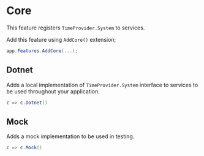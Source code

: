 # Core

This feature registers `TimeProvider.System` to services.

Add this feature using `AddCore()` extension;

```csharp
app.Features.AddCore(...);
```

## Dotnet

Adds a local implementation of `TimeProvider.System` interface to services to be
used throughout your application.

```csharp
c => c.Dotnet()
```

## Mock

Adds a mock implementation to be used in testing.

```csharp
c => c.Mock()
```

